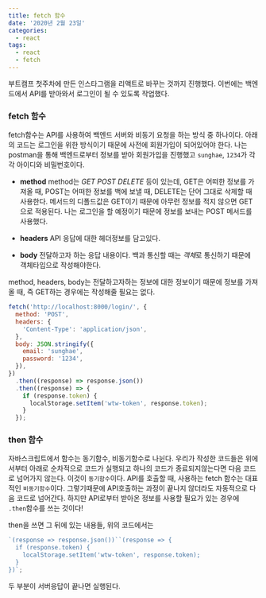 ```yaml
---
title: fetch 함수
date: '2020년 2월 23일'
categories:
  - react
tags:
  - react
  - fetch
---
```


부트캠프 첫주차에 만든 인스타그램을 리액트로 바꾸는 것까지 진행했다. 이번에는 백엔드에서 API를 받아와서 로그인이 될 수 있도록 작업했다.

### fetch 함수

fetch함수는 API를 사용하여 백엔드 서버와 비동기 요청을 하는 방식 중 하나이다. 아래의 코드는 로그인을 위한 방식이기 때문에 사전에 회원가입이 되어있어야 한다. 나는 postman을 통해 백엔드로부터 정보를 받아 회원가입을 진행했고 `sunghae`, `1234`가 각각 아이디와 비밀번호이다.

- **method**
  method는 _GET POST DELETE_ 등이 있는데, GET은 어떠한 정보를 가져올 때, POST는 어떠한 정보를 백에 보낼 때, DELETE는 단어 그대로 삭제할 때 사용한다. 메서드의 디폴드값은 GET이기 때문에 아무런 정보를 적지 않으면 GET으로 적용된다. 나는 로그인을 할 예정이기 때문에 정보를 보내는 POST 메서드를 사용했다.

- **headers**
  API 응답에 대한 헤더정보를 담고있다.

- **body**
  전달하고자 하는 응답 내용이다. 백과 통신할 때는 *객체*로 통신하기 때문에 객체타입으로 작성해야한다.

method, headers, body는 전달하고자하는 정보에 대한 정보이기 때문에 정보를 가져올 때, 즉 GET하는 경우에는 작성해줄 필요는 없다.

```js
fetch('http://localhost:8000/login/', {
  method: 'POST',
  headers: {
    'Content-Type': 'application/json',
  },
  body: JSON.stringify({
    email: 'sunghae',
    password: '1234',
  }),
})
  .then((response) => response.json())
  .then((response) => {
    if (response.token) {
      localStorage.setItem('wtw-token', response.token);
    }
  });
```

### then 함수

자바스크립트에서 함수는 동기함수, 비동기함수로 나뉜다. 우리가 작성한 코드들은 위에서부터 아래로 순차적으로 코드가 실행되고 하나의 코드가 종료되지않는다면 다음 코드로 넘어가지 않는다. 이것이 `동기함수`이다.
API를 호출할 때, 사용하는 fetch 함수는 대표적인 `비동기함수`이다. 그렇기때문에 API호출하는 과정이 끝나지 않더라도 자동적으로 다음 코드로 넘어간다. 하지만 API로부터 받아온 정보를 사용할 필요가 있는 경우에 `.then`함수를 쓰는 것이다!

then을 쓰면 그 뒤에 있는 내용들, 위의 코드에서는

```js
`(response => response.json())``(response => {
  if (response.token) {
    localStorage.setItem('wtw-token', response.token);
  }
})`;
```

두 부분이 서버응답이 끝나면 실행된다.
